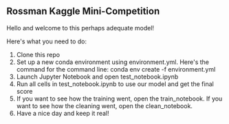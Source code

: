 ## Rossman Kaggle Mini-Competition

Hello and welcome to this perhaps adequate model!

Here's what you need to do:
1. Clone this repo
2. Set up a new conda environment using environment.yml. Here's the command for the command line: 
conda env create -f environment.yml
3. Launch Jupyter Notebook and open test_notebook.ipynb
4. Run all cells in test_notebook.ipynb to use our model and get the final score
5. If you want to see how the training went, open the train_notebook. If you want to see how the cleaning went, open the clean_notebook. 
6. Have a nice day and keep it real!